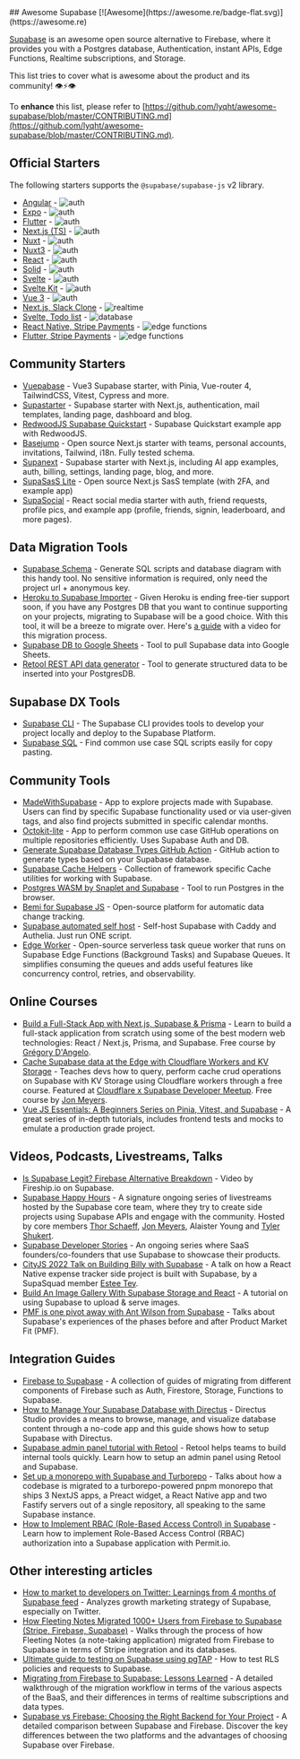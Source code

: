 <div class="github-widget" data-repo="lyqht/awesome-supabase"></div>
## Awesome Supabase [![Awesome](https://awesome.re/badge-flat.svg)](https://awesome.re)

[Supabase](https://supabase.com/) is an awesome open source alternative to Firebase, where it provides you with a Postgres database, Authentication, instant APIs, Edge Functions, Realtime subscriptions, and Storage.

This list tries to cover what is awesome about the product and its community! 👁⚡️👁

To **enhance** this list, please refer to [https://github.com/lyqht/awesome-supabase/blob/master/CONTRIBUTING.md](https://github.com/lyqht/awesome-supabase/blob/master/CONTRIBUTING.md).



## Official Starters

The following starters supports the `@supabase/supabase-js` v2 library.

- [Angular](https://github.com/supabase/supabase/tree/master/examples/user-management/angular-user-management) - ![auth](https://img.shields.io/badge/-auth-informational)
- [Expo](https://github.com/supabase/supabase/tree/master/examples/user-management/expo-user-management) - ![auth](https://img.shields.io/badge/-auth-informational)
- [Flutter](https://github.com/supabase/supabase/tree/master/examples/user-management/flutter-user-management) - ![auth](https://img.shields.io/badge/-auth-informational)
- [Next.js (TS)](https://github.com/supabase/supabase/tree/master/examples/user-management/nextjs-ts-user-management) - ![auth](https://img.shields.io/badge/-auth-informational)
- [Nuxt](https://github.com/supabase/supabase/tree/master/examples/user-management/nuxtjs-user-management) - ![auth](https://img.shields.io/badge/-auth-informational)
- [Nuxt3](https://github.com/supabase/supabase/tree/master/examples/user-management/nuxt3-user-management) - ![auth](https://img.shields.io/badge/-auth-informational)
- [React](https://github.com/supabase/supabase/tree/master/examples/user-management/react-user-management) - ![auth](https://img.shields.io/badge/-auth-informational)
- [Solid](https://github.com/supabase/supabase/tree/master/examples/user-management/solid-user-management) - ![auth](https://img.shields.io/badge/-auth-informational)
- [Svelte](https://github.com/supabase/supabase/tree/master/examples/user-management/svelte-user-management) - ![auth](https://img.shields.io/badge/-auth-informational)
- [Svelte Kit](https://github.com/supabase/supabase/tree/master/examples/user-management/sveltekit-user-management) - ![auth](https://img.shields.io/badge/-auth-informational)
- [Vue 3](https://github.com/supabase/supabase/tree/master/examples/user-management/vue3-user-management) - ![auth](https://img.shields.io/badge/-auth-informational)
- [Next.js, Slack Clone](https://github.com/supabase/supabase/tree/master/examples/slack-clone/nextjs-slack-clone) - ![realtime](https://img.shields.io/badge/-realtime-orange)
- [Svelte, Todo list](https://github.com/supabase/supabase/tree/master/examples/todo-list/sveltejs-todo-list) - ![database](https://img.shields.io/badge/-database-9cf)
- [React Native, Stripe Payments](https://github.com/supabase-community/expo-stripe-payments-with-supabase-functions) - ![edge functions](https://img.shields.io/badge/-edge%20functions-darkgreen)
- [Flutter, Stripe Payments](https://github.com/supabase-community/flutter-stripe-payments-with-supabase-functions) - ![edge functions](https://img.shields.io/badge/-edge%20functions-darkgreen)

## Community Starters

- [Vuepabase](https://github.com/JMaylor/vuepabase) - Vue3 Supabase starter, with Pinia, Vue-router 4, TailwindCSS, Vitest, Cypress and more.
- [Supastarter](https://supastarter.dev) - Supabase starter with Next.js, authentication, mail templates, landing page, dashboard and blog.
- [RedwoodJS Supabase Quickstart](https://github.com/redwoodjs/redwoodjs-supabase-quickstart) - Supabase Quickstart example app with RedwoodJS.
- [Basejump](https://usebasejump.com) - Open source Next.js starter with teams, personal accounts, invitations, Tailwind, i18n. Fully tested schema.
- [Supanext](https://www.supanext.com/) - Supabase starter with Next.js, including AI app examples, auth, billing, settings, landing page, blog, and more.
- [SupaSasS Lite](https://github.com/Razikus/supabase-nextjs-template) - Open source Next.js SasS template (with 2FA, and example app)
- [SupaSocial](https://github.com/koji0701/supabase-react-social-media-starter/tree/main) - React social media starter with auth, friend requests, profile pics, and example app (profile, friends, signin, leaderboard, and more pages).

## Data Migration Tools

- [Supabase Schema](https://supabase-schema.vercel.app/) - Generate SQL scripts and database diagram with this handy tool. No sensitive information is required, only need the project url + anonymous key.
- [Heroku to Supabase Importer](https://migrate.supabase.com/) - Given Heroku is ending free-tier support soon, if you have any Postgres DB that you want to continue supporting on your projects, migrating to Supabase will be a good choice. With this tool, it will be a breeze to migrate over. Here's [a guide](https://supabase.com/docs/guides/migrations/heroku) with a video for this migration process.
- [Supabase DB to Google Sheets](https://github.com/jadynekena/supabase-googlesheet) - Tool to pull Supabase data into Google Sheets.
- [Retool REST API data generator](https://retool.com/api-generator) - Tool to generate structured data to be inserted into your PostgresDB.

## Supabase DX Tools

- [Supabase CLI](https://supabase.com/docs/reference/cli) - The Supabase CLI provides tools to develop your project locally and deploy to the Supabase Platform.
- [Supabase SQL](https://database.dev/) - Find common use case SQL scripts easily for copy pasting.

## Community Tools

- [MadeWithSupabase](https://www.madewithsupabase.com/) - App to explore projects made with Supabase. Users can find by specific Supabase functionality used or via user-given tags, and also find projects submitted in specific calendar months.
- [Octokit-lite](https://github.com/lyqht/Octokit-lite) - App to perform common use case GitHub operations on multiple repositories efficiently. Uses Supabase Auth and DB.
- [Generate Supabase Database Types GitHub Action](https://github.com/lyqht/generate-supabase-db-types-github-action) - GitHub action to generate types based on your Supabase database.
- [Supabase Cache Helpers](https://github.com/psteinroe/supabase-cache-helpers) - Collection of framework specific Cache utilities for working with Supabase.
- [Postgres WASM by Snaplet and Supabase](https://supabase.com/blog/postgres-wasm) - Tool to run Postgres in the browser.
- [Bemi for Supabase JS](https://github.com/BemiHQ/bemi-supabase-js) - Open-source platform for automatic data change tracking.
- [Supabase automated self host](https://github.com/singh-inder/supabase-automated-self-host) - Self-host Supabase with Caddy and Authelia. Just run ONE script.
- [Edge Worker](https://pgflow.dev) - Open-source serverless task queue worker that runs on Supabase Edge Functions (Background Tasks) and Supabase Queues. It simplifies consuming the queues and adds useful features like concurrency control, retries, and observability.

## Online Courses

- [Build a Full-Stack App with Next.js, Supabase & Prisma](https://themodern.dev/courses/build-a-fullstack-app-with-nextjs-supabase-and-prisma-322389284337222224) - Learn to build a full-stack application from scratch using some of the best modern web technologies: React / Next.js, Prisma, and Supabase. Free course by [Grégory D'Angelo](https://twitter.com/gdangel0).
- [Cache Supabase data at the Edge with Cloudflare Workers and KV Storage](https://egghead.io/courses/cache-supabase-data-at-the-edge-with-cloudflare-workers-and-kv-storage-883c7959) - Teaches devs how to query, perform cache crud operations on Supabase with KV Storage using Cloudflare workers through a free course.
  Featured at [Cloudflare x Supabase Developer Meetup](https://t.co/sqmDQahsA4). Free course by [Jon Meyers](https://twitter.com/jonmeyers_io).
- [Vue JS Essentials: A Beginners Series on Pinia, Vitest, and Supabase](https://www.youtube.com/watch?v=W-D6h7Jne18) - A great series of in-depth tutorials, includes frontend tests and mocks to emulate a production grade project.

## Videos, Podcasts, Livestreams, Talks

- [Is Supabase Legit? Firebase Alternative Breakdown](https://youtu.be/WiwfiVdfRIc) - Video by Fireship.io on Supabase.
- [Supabase Happy Hours](https://www.youtube.com/watch?v=IJoc6dKy03c&list=PL5S4mPUpp4Ouyw8bMupHgxC3VL9BLZzvV) - A signature ongoing series of livestreams hosted by the Supabase core team, where they try to create side projects using Supabase APIs and engage with the community. Hosted by core members [Thor Schaeff](https://thorweb.dev/), [Jon Meyers](https://jonmeyers.io/), Alaister Young and [Tyler Shukert](https://dshukertjr.dev/).
- [Supabase Developer Stories](https://www.youtube.com/watch?v=QAm1x7KaLq4&list=PL5S4mPUpp4OuzQN-a_FY3OZQuYo4NmXvb) - An ongoing series where SaaS founders/co-founders that use Supabase to showcase their products.
- [CityJS 2022 Talk on Building Billy with Supabase](https://www.youtube.com/watch?v=UiANV3uqT04&t=6841s) - A talk on how a React Native expense tracker side project is built with Supabase, by a SupaSquad member [Estee Tey](https://esteetey.dev/).
- [Build An Image Gallery With Supabase Storage and React](https://www.youtube.com/watch?v=8tfdY0Sf2rA) - A tutorial on using Supabase to upload & serve images.
- [PMF is one pivot away with Ant Wilson from Supabase](https://podcast.bitreach.io/episodes/product-market-fit-is-one-pivot-away-with-ant-wilson-founder-of-supabase) - Talks about Supabase's experiences of the phases before and after Product Market Fit (PMF).

## Integration Guides

- [Firebase to Supabase](https://github.com/supabase-community/firebase-to-supabase) - A collection of guides of migrating from different components of Firebase such as Auth, Firestore, Storage, Functions to Supabase.
- [How to Manage Your Supabase Database with Directus](https://directus.io/guides/directus-plus-supabase/) - Directus Studio provides a means to browse, manage, and visualize database content through a no-code app and this guide shows how to setup Supabase with Directus.
- [Supabase admin panel tutorial with Retool](https://retool.com/blog/supabase-tutorial-admin-panel/) - Retool helps teams to build internal tools quickly. Learn how to setup an admin panel using Retool and Supabase.
- [Set up a monorepo with Supabase and Turborepo](https://philipp.steinroetter.com/posts/supabase-turborepo) - Talks about how a codebase is migrated to a turborepo-powered pnpm monorepo that ships 3 NextJS apps, a Preact widget, a React Native app and two Fastify servers out of a single repository, all speaking to the same Supabase instance.
- [How to Implement RBAC (Role-Based Access Control) in Supabase](https://www.permit.io/blog/how-to-implement-rbac-in-supabase) - Learn how to implement Role-Based Access Control (RBAC) authorization into a Supabase application with Permit.io.

## Other interesting articles

- [How to market to developers on Twitter: Learnings from 4 months of Supabase feed](https://www.developermarkepear.com/blog/developer-marketing-on-social-media-twitter-supabase) - Analyzes growth marketing strategy of Supabase, especially on Twitter.
- [How Fleeting Notes Migrated 1000+ Users from Firebase to Supabase (Stripe, Firebase, Supabase)](https://fleetingnotes.app/posts/migrating-from-firebase-to-supabase/) - Walks through the process of how Fleeting Notes (a note-taking application) migrated from Firebase to Supabase in terms of Stripe integration and its databases.
- [Ultimate guide to testing on Supabase using pgTAP](https://usebasejump.com/blog/testing-on-supabase-with-pgtap) - How to test RLS policies and requests to Supabase.
- [Migrating from Firebase to Supabase: Lessons Learned](https://emergence-engineering.com/blog/firestore-supabase-migration) - A detailed walkthrough of the migration workflow in terms of the various aspects of the BaaS, and their differences in terms of realtime subscriptions and data types.
- [Supabase vs Firebase: Choosing the Right Backend for Your Project](https://www.jakeprins.com/blog/supabase-vs-firebase-2024) - A detailed comparison between Supabase and Firebase. Discover the key differences between the two platforms and the advantages of choosing Supabase over Firebase.